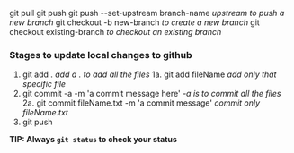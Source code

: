 git pull
git push
git push --set-upstream branch-name   *upstream to push a new branch*
git checkout -b new-branch              *to create a new branch*
git checkout existing-branch            *to checkout an existing branch*

### Stages to update local changes to github
1. git add .    *add a . to add all the files*
1a. git add fileName *add only that specific file*
2. git commit -a -m 'a commit message here'   *-a is to commit all the files*
2a. git commit fileName.txt -m 'a commit message' *commit only fileName.txt*
3. git push


**TIP: Always `git status` to check your status**